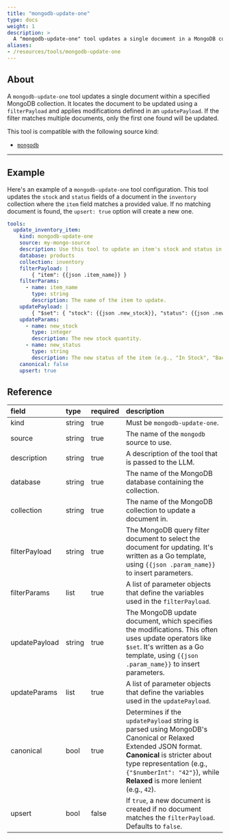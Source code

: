 ```yaml
---
title: "mongodb-update-one"
type: docs
weight: 1
description: > 
  A "mongodb-update-one" tool updates a single document in a MongoDB collection.
aliases:
- /resources/tools/mongodb-update-one
---
```


## About

A `mongodb-update-one` tool updates a single document within a specified MongoDB collection. It locates the document to be updated using a `filterPayload` and applies modifications defined in an `updatePayload`. If the filter matches multiple documents, only the first one found will be updated.

This tool is compatible with the following source kind:

* [`mongodb`](../../sources/mongodb.md)

---

## Example

Here's an example of a `mongodb-update-one` tool configuration. This tool updates the `stock` and `status` fields of a document in the `inventory` collection where the `item` field matches a provided value. If no matching document is found, the `upsert: true` option will create a new one.

```yaml
tools:
  update_inventory_item:
    kind: mongodb-update-one
    source: my-mongo-source
    description: Use this tool to update an item's stock and status in the inventory.
    database: products
    collection: inventory
    filterPayload: |
        { "item": {{json .item_name}} }
    filterParams:
      - name: item_name
        type: string
        description: The name of the item to update.
    updatePayload: |
        { "$set": { "stock": {{json .new_stock}}, "status": {{json .new_status}} } }
    updateParams:
      - name: new_stock
        type: integer
        description: The new stock quantity.
      - name: new_status
        type: string
        description: The new status of the item (e.g., "In Stock", "Backordered").
    canonical: false
    upsert: true
```

## Reference

| **field**     | **type** | **required** | **description**                                                                                                                                                                                                                                   |
|:--------------|:---------|:-------------|:--------------------------------------------------------------------------------------------------------------------------------------------------------------------------------------------------------------------------------------------------|
| kind          | string   | true         | Must be `mongodb-update-one`.                                                                                                                                                                                                                     |
| source        | string   | true         | The name of the `mongodb` source to use.                                                                                                                                                                                                          |
| description   | string   | true         | A description of the tool that is passed to the LLM.                                                                                                                                                                                              |
| database      | string   | true         | The name of the MongoDB database containing the collection.                                                                                                                                                                                       |
| collection    | string   | true         | The name of the MongoDB collection to update a document in.                                                                                                                                                                                       |
| filterPayload | string   | true         | The MongoDB query filter document to select the document for updating. It's written as a Go template, using `{{json .param_name}}` to insert parameters.                                                                                          |
| filterParams  | list     | true         | A list of parameter objects that define the variables used in the `filterPayload`.                                                                                                                                                                |
| updatePayload | string   | true         | The MongoDB update document, which specifies the modifications. This often uses update operators like `$set`. It's written as a Go template, using `{{json .param_name}}` to insert parameters.                                                   |
| updateParams  | list     | true         | A list of parameter objects that define the variables used in the `updatePayload`.                                                                                                                                                                |
| canonical     | bool     | true         | Determines if the `updatePayload` string is parsed using MongoDB's Canonical or Relaxed Extended JSON format. **Canonical** is stricter about type representation (e.g., `{"$numberInt": "42"}`), while **Relaxed** is more lenient (e.g., `42`). |
| upsert        | bool     | false        | If `true`, a new document is created if no document matches the `filterPayload`. Defaults to `false`.                                                                                                                                             |
